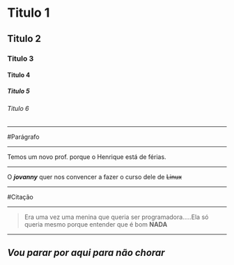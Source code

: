 # Titulo 1
## Titulo 2
### Titulo 3
#### Titulo 4
##### Titulo 5
###### Titulo 6
---
#Parágrafo    
***
Temos um novo prof. porque o Henrique está de férias.   
*** 
O **_jovanny_** quer nos convencer a fazer o curso dele de ~~Linux~~    
***
#Citação
***
>Era uma vez uma menina que queria ser programadora.....Ela só queria mesmo porque entender que é bom **NADA**  
---
*Vou parar por aqui para não chorar*  
---